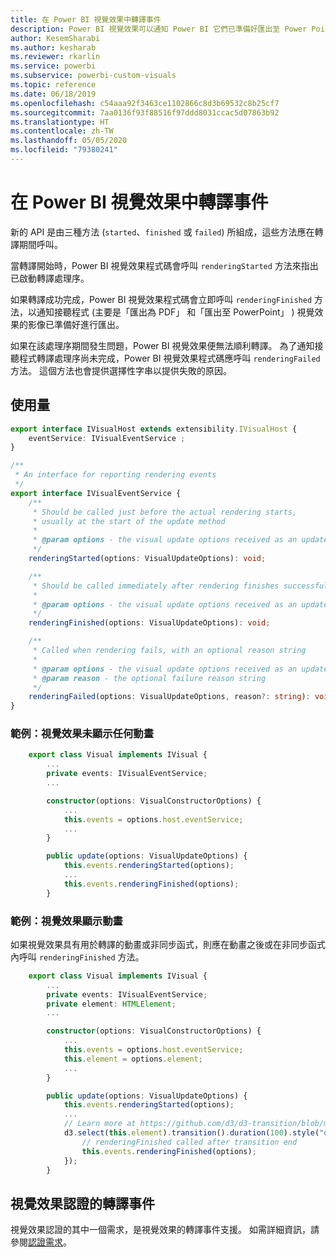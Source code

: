 ```yaml
---
title: 在 Power BI 視覺效果中轉譯事件
description: Power BI 視覺效果可以通知 Power BI 它們已準備好匯出至 Power Point 或 PDF。
author: KesemSharabi
ms.author: kesharab
ms.reviewer: rkarlin
ms.service: powerbi
ms.subservice: powerbi-custom-visuals
ms.topic: reference
ms.date: 06/18/2019
ms.openlocfilehash: c54aaa92f3463ce1102866c8d3b69532c8b25cf7
ms.sourcegitcommit: 7aa0136f93f88516f97ddd8031ccac5d07863b92
ms.translationtype: HT
ms.contentlocale: zh-TW
ms.lasthandoff: 05/05/2020
ms.locfileid: "79380241"
---
```

# <a name="render-events-in-power-bi-visuals"></a>在 Power BI 視覺效果中轉譯事件

新的 API 是由三種方法 (`started`、`finished` 或 `failed`) 所組成，這些方法應在轉譯期間呼叫。

當轉譯開始時，Power BI 視覺效果程式碼會呼叫 `renderingStarted` 方法來指出已啟動轉譯處理序。

如果轉譯成功完成，Power BI 視覺效果程式碼會立即呼叫 `renderingFinished` 方法，以通知接聽程式 (主要是「匯出為 PDF」  和「匯出至 PowerPoint」  ) 視覺效果的影像已準備好進行匯出。

如果在該處理序期間發生問題，Power BI 視覺效果便無法順利轉譯。 為了通知接聽程式轉譯處理序尚未完成，Power BI 視覺效果程式碼應呼叫 `renderingFailed` 方法。 這個方法也會提供選擇性字串以提供失敗的原因。

## <a name="usage"></a>使用量

```typescript
export interface IVisualHost extends extensibility.IVisualHost {
    eventService: IVisualEventService ;
}

/**
 * An interface for reporting rendering events
 */
export interface IVisualEventService {
    /**
     * Should be called just before the actual rendering starts, 
     * usually at the start of the update method
     *
     * @param options - the visual update options received as an update parameter
     */
    renderingStarted(options: VisualUpdateOptions): void;

    /**
     * Should be called immediately after rendering finishes successfully
     * 
     * @param options - the visual update options received as an update parameter
     */
    renderingFinished(options: VisualUpdateOptions): void;

    /**
     * Called when rendering fails, with an optional reason string
     * 
     * @param options - the visual update options received as an update parameter
     * @param reason - the optional failure reason string
     */
    renderingFailed(options: VisualUpdateOptions, reason?: string): void;
}
```

### <a name="sample-the-visual-displays-no-animations"></a>範例：視覺效果未顯示任何動畫

```typescript
    export class Visual implements IVisual {
        ...
        private events: IVisualEventService;
        ...

        constructor(options: VisualConstructorOptions) {
            ...
            this.events = options.host.eventService;
            ...
        }

        public update(options: VisualUpdateOptions) {
            this.events.renderingStarted(options);
            ...
            this.events.renderingFinished(options);
        }
```

### <a name="sample-the-visual-displays-animations"></a>範例：視覺效果顯示動畫

如果視覺效果具有用於轉譯的動畫或非同步函式，則應在動畫之後或在非同步函式內呼叫 `renderingFinished` 方法。

```typescript
    export class Visual implements IVisual {
        ...
        private events: IVisualEventService;
        private element: HTMLElement;
        ...

        constructor(options: VisualConstructorOptions) {
            ...
            this.events = options.host.eventService;
            this.element = options.element;
            ...
        }

        public update(options: VisualUpdateOptions) {
            this.events.renderingStarted(options);
            ...
            // Learn more at https://github.com/d3/d3-transition/blob/master/README.md#transition_end
            d3.select(this.element).transition().duration(100).style("opacity","0").end().then(() => {
                // renderingFinished called after transition end
                this.events.renderingFinished(options);
            });
        }
```

## <a name="rendering-events-for-visual-certification"></a>視覺效果認證的轉譯事件

視覺效果認證的其中一個需求，是視覺效果的轉譯事件支援。 如需詳細資訊，請參閱[認證需求](power-bi-custom-visuals-certified.md#certification-requirements)。